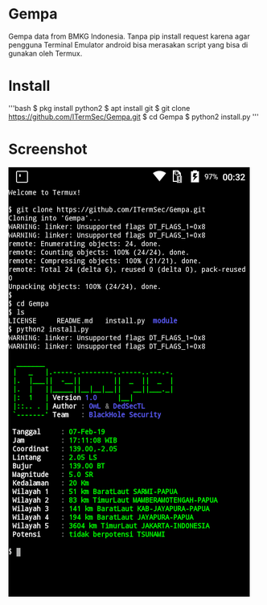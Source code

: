 # Gempa
Gempa data from BMKG Indonesia. Tanpa pip install request karena agar pengguna Terminal Emulator android bisa merasakan script yang bisa di gunakan oleh Termux.
# Install
'''bash
$ pkg install python2
$ apt install git
$ git clone https://github.com/ITermSec/Gempa.git
$ cd Gempa
$ python2 install.py
'''
# Screenshot
<img src="Gempa.png"/>
